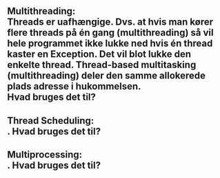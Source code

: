 **Multithreading**:\
Threads er uafhængige. Dvs. at hvis man kører flere threads på én gang (multithreading) så vil hele programmet ikke
 lukke ned hvis én thread kaster en Exception. Det vil blot lukke den enkelte thread.
Thread-based multitasking (multithreading) deler den samme allokerede plads adresse i hukommelsen.\
Hvad bruges det til?
- 

**Thread Scheduling**:\
.
Hvad bruges det til?
- 

**Multiprocessing**:\
.
Hvad bruges det til?
- 
